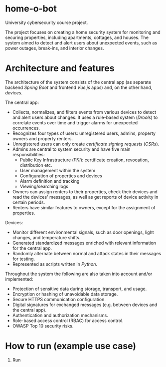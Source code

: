 # home-o-bot
University cybersecurity course project.

The project focuses on creating a home security system for monitoring and securing properties, including apartments, cottages, and houses.
The system aimed to detect and alert users about unexpected events, such as power outages, break-ins, and interior changes.

# Architecture and features

The architecture of the system consists of the central app (as separate backend _Spring Boot_ and frontend _Vue.js_ apps) and, on the other hand, _devices_.

The central app:
- Collects, normalizes, and filters events from various devices to detect and alert users about changes. It uses a rule-based system (_Drools_) to correlate events over time and trigger alarms for unexpected occurrences.
- Recognizes four types of users: unregistered users, admins, property owners and property renters.
- Unregistered users can only create _certificate signing requests_ (_CSRs_).
- Admins are central to system security and have five main responsibilities:
  - Public Key Infrastructure (_PKI_): certificate creation, revocation, distribution etc.
  - User management within the system
  - Configuration of properties and devices
  - Alarm definition and tracking
  - Viewing/searching logs
- Owners can assign renters to their properties, check their devices and read the devices' messages, as well as get reports of device activity in certain periods.
- Renters have similar features to owners, except for the assignment of properties.

Devices:
- Monitor different environmental signals, such as door openings, light changes, and temperature shifts.
- Generated standardized messages enriched with relevant information for the central app.
- Randomly alternate between normal and attack states in their messages for testing.
- Represented as scripts written in _Python_.

Throughout the system the following are also taken into account and/or implemented:
- Protection of sensitive data during storage, transport, and usage.
- Encryption or hashing of unavoidable data storage.
- Secure HTTPS communication configuration.
- Digital signatures for exchanged messages (e.g. between devices and the central app).
- Authentication and authorization mechanisms.
- Role-based access control (RBAC) for access control.
- OWASP Top 10 security risks.

# How to run (example use case)
1. Run 

